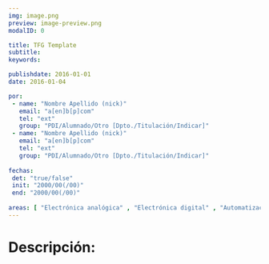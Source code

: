 ```yaml
---
img: image.png
preview: image-preview.png
modalID: 0

title: TFG Template
subtitle:
keywords: 

publishdate: 2016-01-01
date: 2016-01-04

por:
 - name: "Nombre Apellido (nick)"
   email: "a[en]b[p]com"
   tel: "ext"
   group: "PDI/Alumnado/Otro [Dpto./Titulación/Indicar]"
 - name: "Nombre Apellido (nick)"
   email: "a[en]b[p]com"
   tel: "ext"
   group: "PDI/Alumnado/Otro [Dpto./Titulación/Indicar]"
   
fechas:
 det: "true/false"
 init: "2000/00(/00)"
 end: "2000/00(/00)"
 
areas: [ "Electrónica analógica" , "Electrónica digital" , "Automatización con PLC" , "Programación microcontroladores" , "Arduino" , "FPGAs" , "Control de motores" , "Regulación automática" , "Diseño CAD" , "Diseño electrónico" , "Programación en ___" , "Radiofrecuencia" , "Programación web" , "Matlab" , "Labview" , "AutoCAD" , "OrCAD" ]
---
```


# Descripción:
